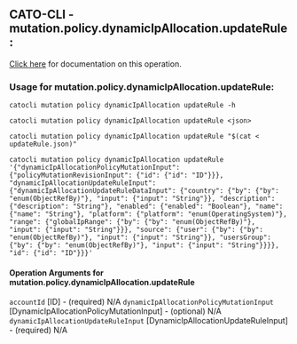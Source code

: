 
## CATO-CLI - mutation.policy.dynamicIpAllocation.updateRule:
[Click here](https://api.catonetworks.com/documentation/#mutation-updateRule) for documentation on this operation.

### Usage for mutation.policy.dynamicIpAllocation.updateRule:

`catocli mutation policy dynamicIpAllocation updateRule -h`

`catocli mutation policy dynamicIpAllocation updateRule <json>`

`catocli mutation policy dynamicIpAllocation updateRule "$(cat < updateRule.json)"`

`catocli mutation policy dynamicIpAllocation updateRule '{"dynamicIpAllocationPolicyMutationInput": {"policyMutationRevisionInput": {"id": {"id": "ID"}}}, "dynamicIpAllocationUpdateRuleInput": {"dynamicIpAllocationUpdateRuleDataInput": {"country": {"by": {"by": "enum(ObjectRefBy)"}, "input": {"input": "String"}}, "description": {"description": "String"}, "enabled": {"enabled": "Boolean"}, "name": {"name": "String"}, "platform": {"platform": "enum(OperatingSystem)"}, "range": {"globalIpRange": {"by": {"by": "enum(ObjectRefBy)"}, "input": {"input": "String"}}}, "source": {"user": {"by": {"by": "enum(ObjectRefBy)"}, "input": {"input": "String"}}, "usersGroup": {"by": {"by": "enum(ObjectRefBy)"}, "input": {"input": "String"}}}}, "id": {"id": "ID"}}}'`

#### Operation Arguments for mutation.policy.dynamicIpAllocation.updateRule ####
`accountId` [ID] - (required) N/A 
`dynamicIpAllocationPolicyMutationInput` [DynamicIpAllocationPolicyMutationInput] - (optional) N/A 
`dynamicIpAllocationUpdateRuleInput` [DynamicIpAllocationUpdateRuleInput] - (required) N/A 
